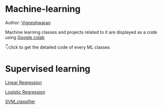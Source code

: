 # Machine-learning
Author: [Vigneshwaran](https://www.linkedin.com/in/vigneshwaran-n-69b450255)

Machine learning classes and projects related to it are displayed as a code
using [Google colab](https://colab.google/)

 👇click to get the detailed code of every ML classes
# Supervised learning

[Linear Regression](https://github.com/RMKEC111722203119/Machine-learning/blob/8b781b49e50c55ba81ecaf1a4b40d97f94ff4941/Linear_Regression_model.ipynb)

[Logistic Regression](https://github.com/RMKEC111722203119/Machine-learning/blob/22909542c8307184f2a0833a0c7cf3272742002b/Logistic_Regression_model.ipynb)

[SVM_classifier](https://github.com/RMKEC111722203119/Machine-learning/blob/01a15ed30799eb827e016c2f29680ddee7b898ad/SVM_classifier.ipynb)
